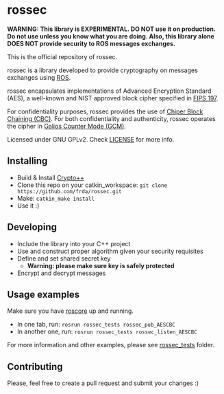 # rossec

**WARNING: This library is EXPERIMENTAL. DO NOT use it on production. Do not use unless you know what you are doing. Also, this library alone DOES NOT provide security to ROS messages exchanges.**

This is the official repository of rossec.

rossec is a library developed to provide cryptography on messages exchanges using [ROS](http://www.ros.org).

rossec encapsulates implementations of Advanced Encryption Standard (AES), a well-known and NIST approved block cipher specified in [FIPS 197](http://csrc.nist.gov/publications/fips/fips197/fips-197.pdf).

For confidentiality purposes, rossec provides the use of [Chiper Block Chaining (CBC)](http://www.itl.nist.gov/fipspubs/fip81.htm). For both confidentiality and authenticity, rossec operates the cipher in [Galios Counter Mode (GCM)](http://csrc.nist.gov/publications/nistpubs/800-38D/SP-800-38D.pdf).

Licensed under GNU GPLv2. Check [LICENSE](/LICENSE) for more info.

## Installing

* Build & Install [Crypto++](http://www.cryptopp.com/wiki/Linux#Build_and_Install_the_Library)
* Clone this repo on your catkin\_workspace: `git clone https://github.com/frda/rossec.git`
* Make: `catkin_make install`
* Use it :)

## Developing

* Include the library into your C++ project
* Use and construct proper algorithm given your security requisites
* Define and set shared secret key
  * **Warning: please make sure key is safely protected**
* Encrypt and decrypt messages

## Usage examples

Make sure you have [roscore](http://wiki.ros.org/roscore) up and running.

* In one tab, run: `rosrun rossec_tests rossec_pub_AESCBC`
* In another one, run: `rosrun rossec_tests rossec_listen_AESCBC`

For more information and other examples, please see [rossec_tests](/rossec_tests/src) folder.

## Contributing

Please, feel free to create a pull request and submit your changes :)
